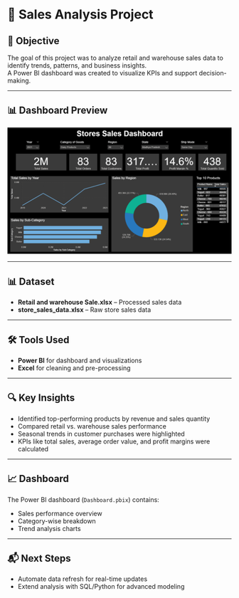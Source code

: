 # 🛒 Sales Analysis Project

## 📌 Objective
The goal of this project was to analyze retail and warehouse sales data to identify trends, patterns, and business insights.  
A Power BI dashboard was created to visualize KPIs and support decision-making.

---

## 📊 Dashboard Preview
![Dashboard Screenshot](Dashboard.png)


---

## 📊 Dataset
- **Retail and warehouse Sale.xlsx** – Processed sales data  
- **store_sales_data.xlsx** – Raw store sales data  

---

## 🛠️ Tools Used
- **Power BI** for dashboard and visualizations  
- **Excel** for cleaning and pre-processing  

---

## 🔍 Key Insights
- Identified top-performing products by revenue and sales quantity  
- Compared retail vs. warehouse sales performance  
- Seasonal trends in customer purchases were highlighted  
- KPIs like total sales, average order value, and profit margins were calculated  

---

## 📈 Dashboard
The Power BI dashboard (`Dashboard.pbix`) contains:
- Sales performance overview  
- Category-wise breakdown  
- Trend analysis charts  

---

## 📬 Next Steps
- Automate data refresh for real-time updates  
- Extend analysis with SQL/Python for advanced modeling
